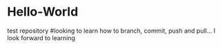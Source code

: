 # Hello-World
test repository
#looking to learn how to branch, commit, push and pull...
I look forward to learning
